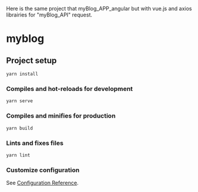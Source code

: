 
Here is the same project that myBlog_APP_angular but with vue.js and axios librairies for "myBlog_API" request.

# myblog

## Project setup
```
yarn install
```

### Compiles and hot-reloads for development
```
yarn serve
```

### Compiles and minifies for production
```
yarn build
```

### Lints and fixes files
```
yarn lint
```

### Customize configuration
See [Configuration Reference](https://cli.vuejs.org/config/).
